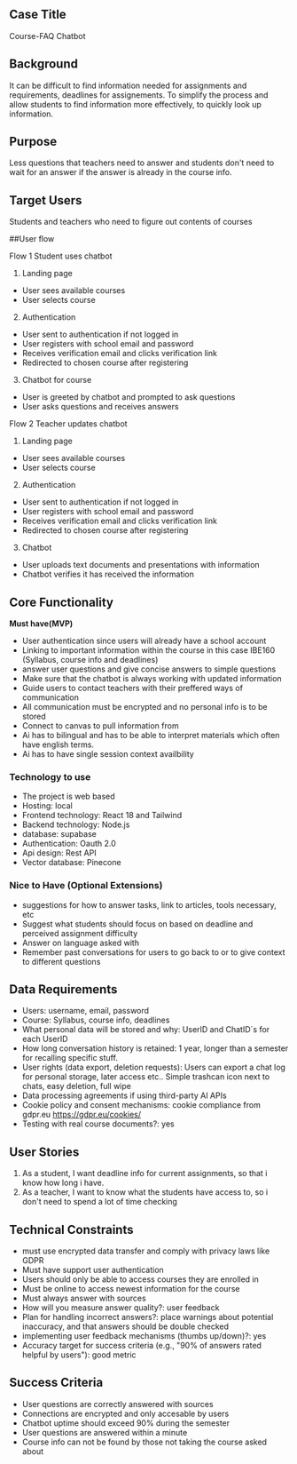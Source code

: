 ## Case Title
Course-FAQ Chatbot

## Background
It can be difficult to find information needed for assignments and requirements, deadlines for assignements.
To simplify the process and allow students to find information more effectively, to quickly look up information.

## Purpose
Less questions that teachers need to answer and students don't need to wait for an answer if the answer is already in the course info.

## Target Users
Students and teachers who need to figure out contents of courses

##User flow

Flow 1 Student uses chatbot
1. Landing page
 * User sees available courses 
 * User selects course
2. Authentication
 * User sent to authentication if not logged in
 * User registers with school email and password
 * Receives verification email and clicks verification link
 * Redirected to chosen course after registering
3. Chatbot for course
 * User is greeted by chatbot and prompted to ask questions
 * User asks questions and receives answers


Flow 2 Teacher updates chatbot
1. Landing page
 * User sees available courses 
 * User selects course
2. Authentication
 * User sent to authentication if not logged in
 * User registers with school email and password
 * Receives verification email and clicks verification link
 * Redirected to chosen course after registering
3. Chatbot
 * User uploads text documents and presentations with information
 * Chatbot verifies it has received the information 


## Core Functionality

**Must have(MVP)**
- User authentication since users will already have a school account
- Linking to important information within the course in this case IBE160 (Syllabus, course info and deadlines)
- answer user questions and give concise answers to simple questions
- Make sure that the chatbot is always working with updated information
- Guide users to contact teachers with their preffered ways of communication
- All communication must be encrypted and no personal info is to be stored
- Connect to canvas to pull information from
- Ai has to bilingual and has to be able to interpret materials which often have english terms.
- Ai has to have single session context availbility

### Technology to use
- The project is web based
- Hosting: local
- Frontend technology: React 18 and Tailwind
- Backend technology: Node.js
- database: supabase
- Authentication: Oauth 2.0
- Api design: Rest API
- Vector database: Pinecone

### Nice to Have (Optional Extensions)
- suggestions for how to answer tasks, link to articles, tools necessary, etc
- Suggest what students should focus on based on deadline and perceived assignment difficulty
- Answer on language asked with
- Remember past conversations for users to go back to or to give context to different questions

## Data Requirements
- Users: username, email, password
- Course: Syllabus, course info, deadlines
- What personal data will be stored and why: UserID and ChatID´s for each UserID
- How long conversation history is retained: 1 year, longer than a semester for recalling specific stuff.
- User rights (data export, deletion requests): Users can export a chat log for personal storage, later access etc.. Simple trashcan icon next to chats, easy deletion, full wipe
- Data processing agreements if using third-party AI APIs
- Cookie policy and consent mechanisms: cookie compliance from gdpr.eu https://gdpr.eu/cookies/
- Testing with real course documents?: yes





## User Stories
1. As a student, I want deadline info for current assignments, so that i know how long i have.
2. As a teacher, I want to know what the students have access to, so i don't need to spend a lot of time checking

## Technical Constraints
- must use encrypted data transfer and comply with privacy laws like GDPR
- Must have support user authentication
- Users should only be able to access courses they are enrolled in
- Must be online to access newest information for the course
- Must always answer with sources 
- How will you measure answer quality?: user feedback
- Plan for handling incorrect answers?: place warnings about potential inaccuracy, and that answers should be double checked
- implementing user feedback mechanisms (thumbs up/down)?: yes
- Accuracy target for success criteria (e.g., "90% of answers rated helpful by users"): good metric


## Success Criteria
- User questions are correctly answered with sources
- Connections are encrypted and only accesable by users
- Chatbot uptime should exceed 90% during the semester
- User questions are answered within a minute
- Course info can not be found by those not taking the course asked about

